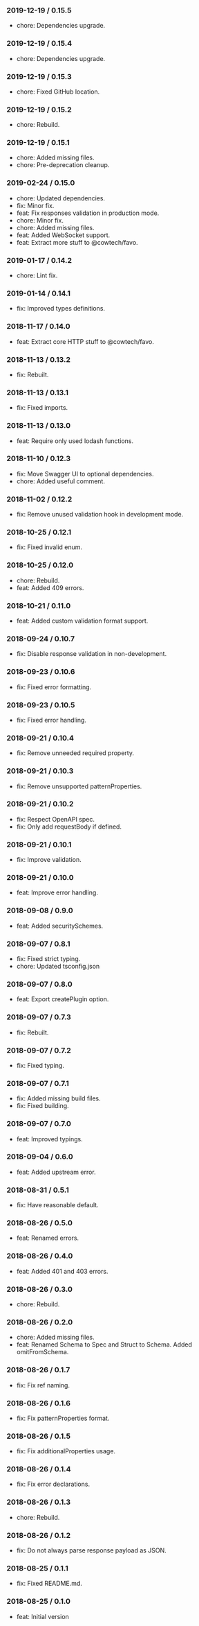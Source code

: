 ### 2019-12-19 / 0.15.5

- chore: Dependencies upgrade.

### 2019-12-19 / 0.15.4

- chore: Dependencies upgrade.

### 2019-12-19 / 0.15.3

- chore: Fixed GitHub location.

### 2019-12-19 / 0.15.2

- chore: Rebuild.

### 2019-12-19 / 0.15.1

- chore: Added missing files.
- chore: Pre-deprecation cleanup.

### 2019-02-24 / 0.15.0

* chore: Updated dependencies.
* fix: Minor fix.
* feat: Fix responses validation in production mode.
* chore: Minor fix.
* chore: Added missing files.
* feat: Added WebSocket support.
* feat: Extract more stuff to @cowtech/favo.

### 2019-01-17 / 0.14.2

* chore: Lint fix.

### 2019-01-14 / 0.14.1

* fix: Improved types definitions.

### 2018-11-17 / 0.14.0

* feat: Extract core HTTP stuff to @cowtech/favo.

### 2018-11-13 / 0.13.2

* fix: Rebuilt.

### 2018-11-13 / 0.13.1

* fix: Fixed imports.

### 2018-11-13 / 0.13.0

* feat: Require only used lodash functions.

### 2018-11-10 / 0.12.3

* fix: Move Swagger UI to optional dependencies.
* chore: Added useful comment.

### 2018-11-02 / 0.12.2

* fix: Remove unused validation hook in development mode.

### 2018-10-25 / 0.12.1

* fix: Fixed invalid enum.

### 2018-10-25 / 0.12.0

* chore: Rebuild.
* feat: Added 409 errors.

### 2018-10-21 / 0.11.0

* feat: Added custom validation format support.

### 2018-09-24 / 0.10.7

* fix: Disable response validation in non-development.

### 2018-09-23 / 0.10.6

* fix: Fixed error formatting.

### 2018-09-23 / 0.10.5

* fix: Fixed error handling.

### 2018-09-21 / 0.10.4

* fix: Remove unneeded required property.

### 2018-09-21 / 0.10.3

* fix: Remove unsupported patternProperties.

### 2018-09-21 / 0.10.2

* fix: Respect OpenAPI spec.
* fix: Only add requestBody if defined.

### 2018-09-21 / 0.10.1

* fix: Improve validation.

### 2018-09-21 / 0.10.0

* feat: Improve error handling.

### 2018-09-08 / 0.9.0

* feat: Added securitySchemes.

### 2018-09-07 / 0.8.1

* fix: Fixed strict typing.
* chore: Updated tsconfig.json

### 2018-09-07 / 0.8.0

* feat: Export createPlugin option.

### 2018-09-07 / 0.7.3

* fix: Rebuilt.

### 2018-09-07 / 0.7.2

* fix: Fixed typing.

### 2018-09-07 / 0.7.1

* fix: Added missing build files.
* fix: Fixed building.

### 2018-09-07 / 0.7.0

* feat: Improved typings.

### 2018-09-04 / 0.6.0

* feat: Added upstream error.

### 2018-08-31 / 0.5.1

* fix: Have reasonable default.

### 2018-08-26 / 0.5.0

* feat: Renamed errors.

### 2018-08-26 / 0.4.0

* feat: Added 401 and 403 errors.

### 2018-08-26 / 0.3.0

* chore: Rebuild.

### 2018-08-26 / 0.2.0

* chore: Added missing files.
* feat: Renamed Schema to Spec and Struct to Schema. Added omitFromSchema.

### 2018-08-26 / 0.1.7

* fix: Fix ref naming.

### 2018-08-26 / 0.1.6

* fix: Fix patternProperties format.

### 2018-08-26 / 0.1.5

* fix: Fix additionalProperties usage.

### 2018-08-26 / 0.1.4

* fix: Fix error declarations.

### 2018-08-26 / 0.1.3

* chore: Rebuild.

### 2018-08-26 / 0.1.2

* fix: Do not always parse response payload as JSON.

### 2018-08-25 / 0.1.1

* fix: Fixed README.md.

### 2018-08-25 / 0.1.0

- feat: Initial version
